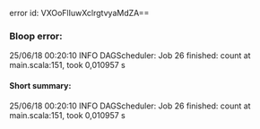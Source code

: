 error id: VXOoFlIuwXclrgtvyaMdZA==
### Bloop error:

25/06/18 00:20:10 INFO DAGScheduler: Job 26 finished: count at main.scala:151, took 0,010957 s
#### Short summary: 

25/06/18 00:20:10 INFO DAGScheduler: Job 26 finished: count at main.scala:151, took 0,010957 s